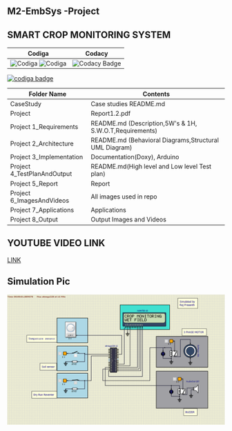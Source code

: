## M2-EmbSys -Project

##  SMART CROP MONITORING SYSTEM
|  Codiga | Codacy |
| --- | --- | 
|![Codiga](https://api.codiga.io/project/31917/score/svg)   ![Codiga](https://api.codiga.io/project/31917/status/svg)|![Codacy Badge](https://app.codacy.com/project/badge/Grade/9082a44149b5489e8241c69d94f9b0e0)|


<a href="https://app.codiga.io/public/user/github/rajprasanth27k">
   <img src="https://api.codiga.io/public/badge/user/github/rajprasanth27k?style=light" alt="codiga badge" />
</a>


| Folder Name | Contents |
|---|---|
| CaseStudy |  Case studies README.md |
| Project | Report1.2.pdf  |
| Project  1_Requirements | README.md (Description,5W's & 1H, S.W.O.T,Requirements)  |
| Project  2_Architecture | README.md (Behavioral Diagrams,Structural UML Diagram) |
| Project  3_Implementation | Documentation(Doxy), Arduino|
| Project  4_TestPlanAndOutput | README.md(High level and Low level Test plan) |
| Project  5_Report | Report |
| Project  6_ImagesAndVideos | All images used in repo |
| Project  7_Applications | Applications |
| Project  8_Output | Output Images and Videos |


## YOUTUBE VIDEO LINK
 [LINK](https://youtu.be/T-XgpqVqYrc)
      
## Simulation Pic
 ![simuide](https://github.com/rajprasanth27k/M2-EmbSys/blob/83dfd9d83e6ef8505f002ff53e9ac4359dc0cf9b/Project/8_Output/simuide.PNG)
